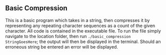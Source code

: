 Basic Compression
-----------------

This is a basic program which takes in a string, then compresses it by representing any repeating character sequences as a count of the given character.  All code is contained in the executable file.  To run the file simply navigate to the location folder, then run ```./basic_compression StringGoesHere```; the output will then be displayed in the terminal.  Should an erroneous string be entered an error will be displayed.